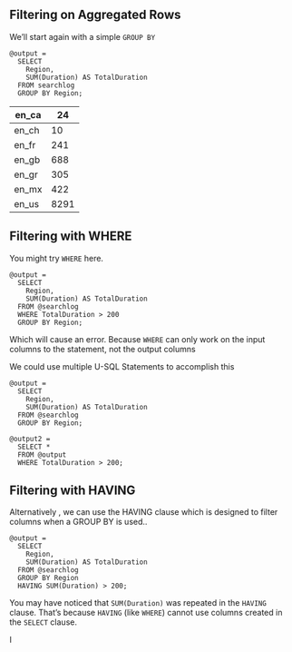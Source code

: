 ## Filtering on Aggregated Rows

We’ll start again with a simple `GROUP BY`

```
@output =
  SELECT
    Region,
    SUM(Duration) AS TotalDuration
  FROM searchlog
  GROUP BY Region;
```

| en\_ca | 24 |
| --- | --- |
| en\_ch | 10 |
| en\_fr | 241 |
| en\_gb | 688 |
| en\_gr | 305 |
| en\_mx | 422 |
| en\_us | 8291 |

## Filtering with WHERE

You might try `WHERE` here.

```
@output =
  SELECT  
    Region,  
    SUM(Duration) AS TotalDuration  
  FROM @searchlog  
  WHERE TotalDuration > 200  
  GROUP BY Region;
```

Which will cause an error. Because `WHERE` can only work on the input columns to the statement, not the output columns

We could use multiple U-SQL Statements to accomplish this

```
@output =  
  SELECT  
    Region,  
    SUM(Duration) AS TotalDuration  
  FROM @searchlog  
  GROUP BY Region;  

@output2 =  
  SELECT *  
  FROM @output  
  WHERE TotalDuration > 200;
```

## Filtering with HAVING

Alternatively , we can use the HAVING clause which is designed to filter columns when a GROUP BY is used..

```
@output =  
  SELECT  
    Region,  
    SUM(Duration) AS TotalDuration  
  FROM @searchlog  
  GROUP BY Region  
  HAVING SUM(Duration) > 200;
```

You may have noticed that `SUM(Duration)` was repeated in the `HAVING` clause. That’s because `HAVING` \(like `WHERE`\) cannot use columns created in the `SELECT` clause.

I

